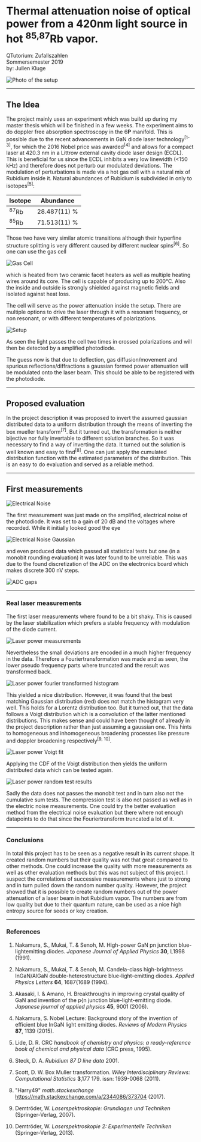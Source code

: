 # Thermal attenuation noise of optical power from a 420nm light source in hot <sup>85,87</sup>Rb vapor.

QTutorium: Zufallszahlen<br>
Sommersemester 2019<br>
by: Julien Kluge

![Photo of the setup](SetupPhoto.jpg "Photo of the setup")

___
## The Idea
The project mainly uses an experiment which was build up during my master
thesis which will be finished in a few weeks. The experiment aims to do
doppler free absorption spectroscopy in the 6**P** manifold. This is possible
due to the recent advancements in GaN diode laser technology<sup>[1-3]</sup>,
for which the 2016 Nobel price was awarded<sup>[4]</sup> and allows
for a compact laser at 420.3 nm in a Littrow external cavity diode laser
design (ECDL). This is beneficial for us since the ECDL inhibits a very
low linewidth (<150 kHz) and therefore does not perturb our modulated
deviations. The modulation of perturbations is made via a hot gas cell
with a natural mix of Rubidium inside it. Natural abundances of Rubidium
is subdivided in only to isotopes<sup>[5]</sup>:

| Isotope         | Abundance    |
| --------------- | ------------ |
| <sup>87</sup>Rb | 28.487(11) % |
| <sup>85</sup>Rb | 71.513(11) % |

Those two have very similar atomic transitions although their hyperfine structure
splitting is very different caused by different nuclear spins<sup>[6]</sup>.
So one can use the gas cell

![Gas Cell](GasCellPhoto.jpg "Gas Cell")

which is heated from two ceramic facet heaters as well as multiple heating wires around its core.
The cell is capable of producing up to 200°C. Also the inside and outside is strongly shielded
against magnetic fields and isolated against heat loss.

The cell will serve as the power attenuation inside the setup. There are multiple options to
drive the laser through it with a resonant frequency, or non resonant, or with different temperatures
of polarizations.

![Setup](DopplerFreeAbsorptionSpecSetup.png "Setup")

As seen the light passes the cell two times in crossed polarizations and will then be detected
by a amplified photodiode.

The guess now is that due to deflection, gas diffusion/movement and spurious reflections/diffractions
a gaussian formed power attenuation will be modulated onto the laser beam. This should be able to
be registered with the photodiode.

___
## Proposed evaluation
In the project description it was proposed to invert the assumed gaussian distributed
data to a uniform distribution through the means of inverting the box mueller
transform<sup>[7]</sup>. But it turned out, the transformation is neither bijective
nor fully invertable to different solution branches. So it was necessary to find
a way of inverting the data. It turned out the solution is well known and easy to
find<sup>[8]</sup>. One can just apply the cumulated distribution function with the
estimated parameters of the distribution. This is an easy to do evaluation and served
as a reliable method.

___
## First measurements
![Electrical Noise](FirstMeasurement.png "Electrical noise")

The first measurement was just made on the amplified, electrical noise of the photodiode.
It was set to a gain of 20 dB and the voltages where recorded.
While it initially looked good the eye

![Electrical Noise Gaussian](FirstMeasurementGaussian.png "Electrical noise gaussian")

and even produced data which passed all statistical
tests but one (in a monobit rounding evaluation) it was later found to be unreliable. This
was due to the found discretization of the ADC on the electronics board which makes
discrete 300 nV steps.

![ADC gaps](FirstMeasurement_ADC.png "ADC gaps")


___
### Real laser measurements

The first laser measurements where found to be a bit shaky. This is caused by the laser
stabilization which prefers a stable frequency with modulation of the diode current.

![Laser power measurements](LaserMeasurement.png "Laser power measurements")

Nevertheless the small deviations are encoded in a much higher frequency in the data.
Therefore a Fouriertransformation was made and as seen, the lower pseudo frequency parts
where truncated and the result was transformed back.

![Laser power fourier transformed histogram](LaserMeasurementHist.png "Laser power fourier transformed histogram")

This yielded a nice distribution. However, it was found that the best matching Gaussian
distribution (red) does not match the histogram very well. This holds for a Lorentz
distribution too. But it turned out, that the data follows a Voigt distribution which
is a convolution of the latter mentioned distributions. This makes sense and could have
been thought of already in the project description rather than just assuming a gaussian one.
This hints to homogeneous and inhomogeneous broadening processes like pressure and doppler
broadening respectively<sup>[9, 10]</sup>.

![Laser power Voigt fit](LaserMeasurementHist_Voigt.png "Laser power Voigt fit")

Applying the CDF of the Voigt distribution then yields the uniform distributed data which
can be tested again.

![Laser power random test results](VoigtResult.png "Laser power random test results")

Sadly the data does not passes the monobit test and in turn also not the cumulative sum tests.
The compression test is also not passed as well as in the electric noise measurements.
One could try the better evaluation method from the electrical noise evaluation but there
where not enough datapoints to do that since the Fouriertransform truncated a lot of it.

___
### Conclusions
In total this project has to be seen as a negative result in its current shape. It created
random numbers but their quality was not that great compared to other methods. One could
increase the quality with more measurements as well as other evaluation methods but this
was not subject of this project. I suspect the correlations of successive measurements where
just to strong and in turn pulled down the random number quality.
However, the project showed that it is possible to create random numbers out of the
power attenuation of a laser beam in hot Rubidium vapor. The numbers are from low
quality but due to their quantum nature, can be used as a nice high entropy source for seeds
or key creation.

___
### References

1. Nakamura, S., Mukai, T. & Senoh, M. High-power GaN pn junction blue-lightemitting diodes. _Japanese Journal of Applied Physics_ **30**, L1998 (1991).

2. Nakamura, S., Mukai, T. & Senoh, M. Candela-class high-brightness InGaN/AlGaN double-heterostructure blue-light-emitting diodes. _Applied Physics Letters_ **64**, 1687{1689 (1994).

3. Akasaki, I. & Amano, H. Breakthroughs in improving crystal quality of GaN and invention of the p{n junction blue-light-emitting diode. _Japanese journal of applied physics_ **45**, 9001 (2006).

4. Nakamura, S. Nobel Lecture: Background story of the invention of efficient blue InGaN light emitting diodes. _Reviews of Modern Physics_ **87**, 1139 (2015).

5. Lide, D. R. CRC _handbook of chemistry and physics: a ready-reference book of chemical and physical data_ (CRC press, 1995).

6. Steck, D. A. _Rubidium 87 D line data_ 2001.

7. Scott, D. W. Box Muller transformation. _Wiley Interdisciplinary Reviews: Computational Statistics_ **3**,177 179. issn: 1939-0068 (2011).

8. "Harry49" _math.stackexchange_ https://math.stackexchange.com/a/2344086/373704 (2017).

9. Demtröder, W. _Laserspektroskopie: Grundlagen und Techniken_ (Springer-Verlag, 2007).

10. Demtröder, W. _Laserspektroskopie 2: Experimentelle Techniken_ (Springer-Verlag,
2013).
